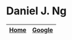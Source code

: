 # **Daniel J. Ng**
| [Home](dng.github.io) | [Google](www.google.com) |
| --------------------- | ------------------------ |
